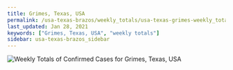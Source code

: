 ```yaml
---
title: Grimes, Texas, USA
permalink: /usa-texas-brazos/weekly_totals/usa-texas-grimes-weekly_totals.html
last_updated: Jan 28, 2021
keywords: ["Grimes, Texas, USA", "weekly totals"]
sidebar: usa-texas-brazos_sidebar
---
```


![Weekly Totals of Confirmed Cases for Grimes, Texas, USA](/covid_tracker/images/graphs/usa-texas-grimes-weekly_totals_graph.png)
